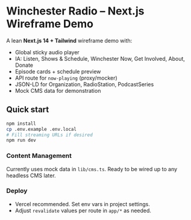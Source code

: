 # Winchester Radio – Next.js Wireframe Demo

A lean **Next.js 14 + Tailwind** wireframe demo with:
- Global sticky audio player
- IA: Listen, Shows & Schedule, Winchester Now, Get Involved, About, Donate
- Episode cards + schedule preview
- API route for `now-playing` (proxy/mocker)
- JSON-LD for Organization, RadioStation, PodcastSeries
- Mock CMS data for demonstration

## Quick start

```bash
npm install
cp .env.example .env.local
# Fill streaming URLs if desired
npm run dev
```

### Content Management
Currently uses mock data in `lib/cms.ts`. Ready to be wired up to any headless CMS later.

### Deploy
- Vercel recommended. Set env vars in project settings.
- Adjust `revalidate` values per route in `app/*` as needed.
